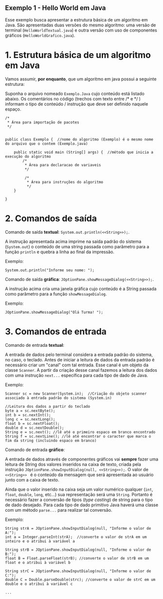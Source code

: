 Exemplo 1 - Hello World em Java
---

Esse exemplo busca apresentar a estrutura básica de um algoritmo em Java. São apresentadas duas versões do mesmo algoritmo: uma versão de terminal (`HelloWorldTextual.java`) e outra versão com uso de componentes gráficos (`HelloWorldGrafico.java`). 

# 1. Estrutura básica de um algoritmo em Java

Vamos assumir, **por enquanto**, que um algoritmo em java possui a seguinte estrutura: 

Suponha o arquivo nomeado `Exemplo.Java` cujo conteúdo está listado abaixo. Os comentários no código (trechos com texto entre /\* e \*/ ) informam o tipo de conteúdo / instrução que deve ser definido naquele espaço.

```
/*
 * Área para importação de pacotes
 */


public class Exemplo {  //nome do algoritmo (Exemplo) é o mesmo nome do arquivo que o contem (Exemplo.java)
    
    public static void main (String[] args) {  //método que inicia a execução do algoritmo
        /*
         * Área para declaracao de variaveis
         */
         
         /*
          * Área para instruções do algoritmo
          */
    }
    
}
```


# 2. Comandos de saída 

Comando de saída **textual**: `System.out.println(<<String>>);`.  

A instrução apresentada acima imprime na saída padrão do sistema (`System.out`) o conteúdo de uma string passada como parâmetro para a função `println` e quebra a linha ao final da impressão. 

Exemplo: 

```  
System.out.println("Informe seu nome: ");   

```


Comando de saída **gráfica**: `JOptionPane.showMessageDialog(<<String>>);`.  

A instrução acima cria uma janela gráfica cujo conteúdo é a String passada como parâmetro para a função `showMessageDialog`.

Exemplo: 

```
JOptionPane.showMessageDialog("Olá Turma! ");
```


# 3. Comandos de entrada

Comando de entrada **textual**: 

A entrada de dados pelo terminal considera a entrada padrão do sistema, no caso, o teclado. Antes de iniciar a leitura de dados da entrada padrão é necessário criar um "canal" com tal entrada. Esse canal é um objeto da classe `Scanner`. A partir da criação desse canal fazemos a leitura dos dados com uma instrução `next...` específica para cada tipo de dado de Java.

Exemplo: 

```
Scanner sc = new Scanner(System.in);  //Criação do objeto scanner associado à entrada padrão do sistema (System.in)

//Leitura dos dados a partir do teclado
byte a = sc.nextByte();
int b = sc.nextInt();
long c = sc.nextLong();
float b = sc.nextFloat();
double d = sc.nextDouble(); 
String e = sc.next(); //lê até o primeiro espaco em branco encontrado
String f = sc.nextLine(); //lê até encontrar o caracter que marca o fim da string (incluindo espaco em branco)
```

Comando de entrada **gráfico**: 

A entrada de dados através de componentes gráficos vai **sempre** fazer uma leitura de String dos valores inseridos na caixa de texto, criada pela instrução `JOptionPane.showInputDialog(null, <<String>>);`. O valor de `<<String>> ` é o conteúdo da mensagem que será apresentada ao usuário junto com a caixa de texto. 

Ainda que o valor inserido na caixa seja um valor numérico qualquer (`int`, `float`, `double`, `long`, etc...) sua representação será uma `String`. Portanto é necessário fazer a conversão de tipos (*type casting*) de string para o tipo de dado desejado. Para cada tipo de dado primitivo Java haverá uma classe com um método `parse...` para realizar tal conversão. 

Exemplo:  

```
String strA = JOptionPane.showInputDialog(null, "Informe o valor de A:");
int a = Integer.parseInt(strA);  //converte o valor de strA em um inteiro e o atribui à variável a

String strB = JOptionPane.showInputDialog(null, "Informe o valor de B:");
float B = Float.parseFloat(strB); //converte o valor de strB em um float e o atribui à variável b

String strC = JOptionPane.showInputDialog(null, "Informe o valor de C:");
double C = Double.parseDouble(strc); //converte o valor de strC em um double e o atribui à variável c

...
```

